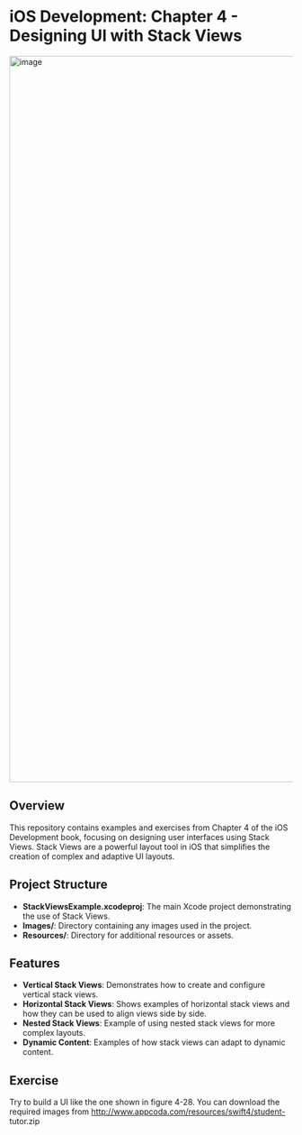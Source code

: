 # iOS Development: Chapter 4 - Designing UI with Stack Views

<img width="1289" alt="image" src="https://github.com/user-attachments/assets/6e812c0d-4e9c-424c-ae75-7677d4e8d1c5">

## Overview

This repository contains examples and exercises from Chapter 4 of the iOS Development book, focusing on designing user interfaces using Stack Views. Stack Views are a powerful layout tool in iOS that simplifies the creation of complex and adaptive UI layouts.

## Project Structure

- **StackViewsExample.xcodeproj**: The main Xcode project demonstrating the use of Stack Views.
- **Images/**: Directory containing any images used in the project.
- **Resources/**: Directory for additional resources or assets.

## Features

- **Vertical Stack Views**: Demonstrates how to create and configure vertical stack views.
- **Horizontal Stack Views**: Shows examples of horizontal stack views and how they can be used to align views side by side.
- **Nested Stack Views**: Example of using nested stack views for more complex layouts.
- **Dynamic Content**: Examples of how stack views can adapt to dynamic content.

## Exercise

Try to build a UI like the one shown in figure 4-28. You can download the required images from http://www.appcoda.com/resources/swift4/student- tutor.zip
